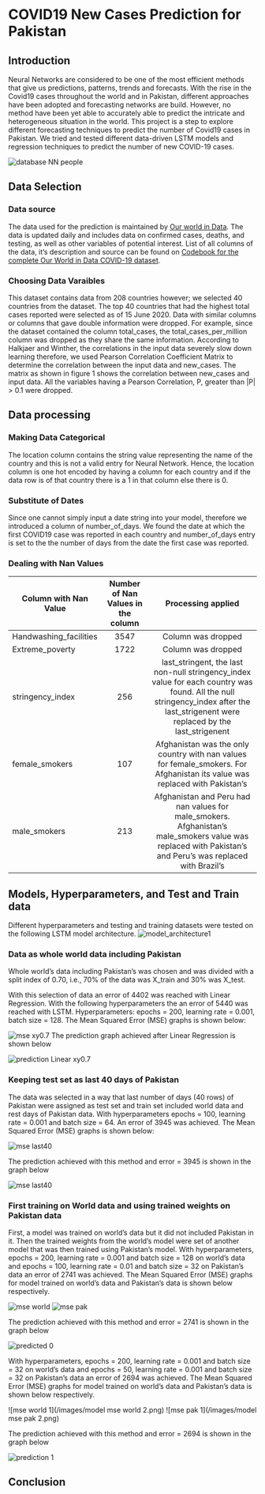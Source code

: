 # COVID19 New Cases Prediction for Pakistan

## Introduction
Neural Networks are considered to be one of the most efficient methods that give us predictions, patterns, trends and forecasts. With the rise in the Covid19 cases throughout the world and in Pakistan, different approaches have been adopted and forecasting networks are build. However, no method have been yet able to accurately able to predict the intricate and heterogeneous situation in the world. This project is a step to explore different forecasting techniques to predict the number of Covid19 cases in Pakistan. We tried and tested different data-driven LSTM models and regression techniques to predict the number of new COVID-19 cases.

![database NN people](/images/databaseNNpatient.png)


## Data Selection

### Data source
The data used for the prediction is maintained by [Our world in Data](https://ourworldindata.org/coronavirus). The data is updated daily and includes data on confirmed cases, deaths, and testing, as well as other variables of potential interest. List of all columns of the data, it’s description and source can be found on [Codebook for the complete Our World in Data COVID-19 dataset]( https://github.com/owid/covid-19-data/blob/master/public/data/owid-covid-data-codebook.md). 

### Choosing Data Varaibles
This dataset contains data from 208 countries however; we selected 40 countries from the dataset. The top 40 countries that had the highest total cases reported were selected as of 15 June 2020. 
Data with similar columns or columns that gave double information were dropped. For example, since the dataset contained the column total_cases, the total_cases_per_million column was dropped as they share the same information.
According to Halkjaer and Winther, the correlations in the input data severely slow down learning therefore, we used Pearson Correlation Coefficient Matrix to determine the correlation between the input data and new_cases.
The matrix as shown in figure 1 shows the correlation between new_cases and input data. All the variables having a Pearson Correlation, P, greater than |P| > 0.1 were dropped.

## Data processing

### Making Data Categorical
The location column contains the string value representing the name of the country and this is not a valid entry for Neural Network. Hence, the location column is one hot encoded by having a column for each country and if the data row is of that country there is a 1 in that column else there is 0.

### Substitute of Dates
Since one cannot simply input a date string into your model, therefore we introduced a column of number_of_days. We found the date at which the first COVID19 case was reported in each country and number_of_days entry is set to the the number of days from the date the first case was reported.

### Dealing with Nan Values
| Column with Nan Value | Number of Nan Values in the column | Processing applied |
 --------------------- | :----------------------------------: |:----------------: |
| Handwashing_facilities| 3547 | Column was dropped |
| Extreme_poverty| 1722 | Column was dropped |
| stringency_index | 256 | last_stringent, the last non-null stringency_index value for each country was found. All the null stringency_index after the last_strigenent were replaced by the last_strigenent |
| female_smokers | 107 | Afghanistan was the only country with nan values for female_smokers. For Afghanistan its value was replaced with Pakistan’s|
| male_smokers | 213 | Afghanistan and Peru had nan values for male_smokers. Afghanistan’s male_smokers value was replaced with Pakistan’s and Peru’s was replaced with Brazil’s |


## Models, Hyperparameters, and Test and Train data
Different hyperparameters and testing and training datasets were tested on the following LSTM model architecture.
![model_architecture1](/images/model_architecture1.png)

### Data as whole world data including Pakistan
Whole world’s data including Pakistan’s was chosen and was divided with a split index of 0.70, i.e., 70% of the data was X_train and 30% was X_test.

With this selection of data an error of 4402 was reached with Linear Regression.
With the following hyperparameters the an error of  5440 was reached with LSTM.
Hyperparameters: epochs = 200, learning rate = 0.001, batch size = 128.
The  Mean Squared Error (MSE) graphs is shown below:

![mse xy0.7](/images/xy0.7mse.png)
The prediction graph achieved after Linear Regression is shown below

![prediction Linear xy0.7](/images/xy0.7_linearRegression.png)

### Keeping test set as last 40 days of Pakistan

The data was selected in a way that last number of days (40 rows) of Pakistan were assigned as test set and train set included world data and rest days of Pakistan data.
With hyperparameters epochs = 100, learning rate = 0.001 and batch size = 64. An error of 3945 was achieved. The Mean Squared Error (MSE) graphs is shown below:

![mse last40](/images/last40_mse.png) <br/>

The prediction achieved with this method and error = 3945 is shown in the graph below 

![mse last40](/images/last40prediction.png)

### First training on World data and using trained weights on Pakistan data
First, a model was trained on world’s data but it did not included Pakistan in it. Then the trained weights from the world’s model were set of another model that was then trained using Pakistan’s model. 
With hyperparameters, epochs = 200, learning rate = 0.001 and batch size = 128 on world’s data and epochs = 100, learning rate = 0.01 and batch size = 32 on Pakistan’s data an error of 2741 was achieved.
The Mean Squared Error (MSE) graphs for model trained on world’s data and Pakistan’s data is shown below respectively.

![mse world](/images/world_model_mse.png)
![mse pak](/images/pak_model_mse.png)

The prediction achieved with this method and error = 2741 is shown in the graph below

![predicted 0](/images/world_pak_predicted.png)

With hyperparameters, epochs = 200, learning rate = 0.001 and batch size = 32 on world’s data and epochs = 50, learning rate = 0.001 and batch size = 32 on Pakistan’s data an error of 2694 was achieved.
The Mean Squared Error (MSE) graphs for model trained on world’s data and Pakistan’s data is shown below respectively.

![mse world 1](/images/model mse world 2.png)
![mse pak 1](/images/model mse pak 2.png)

The prediction achieved with this method and error = 2694 is shown in the graph below

![prediction 1](/images/world_pak_predicted2.png)

## Conclusion



